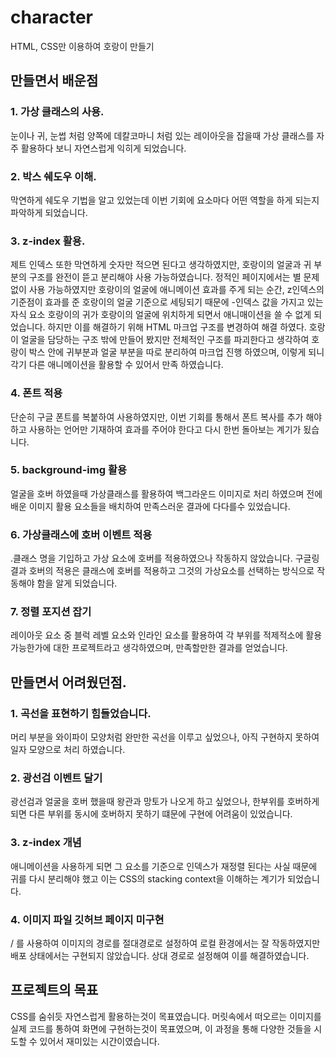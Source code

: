 # character
HTML, CSS만 이용하여 호랑이 만들기

## 만들면서 배운점
### 1. 가상 클래스의 사용.
눈이나 귀, 눈썹 처럼 양쪽에 데칼코마니 처럼 있는 레이아웃을 잡을때 가상 클래스를 자주 활용하다 보니 자연스럽게 익히게 되었습니다.

### 2. 박스 쉐도우 이해.
막연하게 쉐도우 기법을 알고 있었는데 이번 기회에 요소마다 어떤 역할을 하게 되는지 파악하게 되었습니다.

### 3. z-index 활용.
제트 인덱스 또한 막연하게 숫자만 적으면 된다고 생각하였지만, 호랑이의 얼굴과 귀 부분의 구조를 완전이 뜯고 분리해야 사용 가능하였습니다. 정적인 페이지에서는 별 문제 없이 사용 가능하였지만 호랑이의 얼굴에 애니메이션 효과를 주게 되는 순간, z인덱스의 기준점이 효과를 준 호랑이의 얼굴 기준으로 세팅되기 때문에 -인덱스 값을 가지고 있는 자식 요소 호랑이의 귀가 호랑이의 얼굴에 위치하게 되면서 애니매이션을 쓸 수 없게 되었습니다. 하지만 이를 해결하기 위해 HTML 마크업 구조를 변경하여 해결 하였다. 호랑이 얼굴을 담당하는 구조 밖에 만들어 봤지만 전체적인 구조를 파괴한다고 생각하여 호랑이 박스 안에 귀부분과 얼굴 부분을 따로 분리하여 마크업 진행 하였으며, 이렇게 되니 각기 다른 애니메이션을 활용할 수 있어서 만족 하였습니다.

### 4. 폰트 적용
단순히 구글 폰트를 복붙하여 사용하였지만, 이번 기회를 통해서 폰트 복사를 추가 해야하고 사용하는 언어만 기재하여 효과를 주어야 한다고 다시 한번 돌아보는 계기가 됬습니다.

### 5. background-img 활용
얼굴을 호버 하였을때 가상클래스를 활용하여 백그라운드 이미지로 처리 하였으며 전에 배운 이미지 활용 요소들을 배치하여 만족스러운 결과에 다다를수 있었습니다.

### 6. 가상클래스에 호버 이벤트 적용
.클래스 명을 기입하고 가상 요소에 호버를 적용하였으나 작동하지 않았습니다. 구글링 결과 호버의 적용은 클래스에 호버를 적용하고 그것의 가상요소를 선택하는 방식으로 작동해야 함을 알게 되었습니다.

### 7. 정렬 포지션 잡기
레이아웃 요소 중 블럭 레벨 요소와 인라인 요소를 활용하여 각 부위를 적제적소에 활용 가능한가에 대한 프로젝트라고 생각하였으며, 만족할만한 결과를 얻었습니다.


## 만들면서 어려웠던점.

### 1. 곡선을 표현하기 힘들었습니다. 
머리 부분을 와이파이 모양처럼 완만한 곡선을 이루고 싶었으나, 아직 구현하지 못하여 일자 모양으로 처리 하였습니다.

### 2. 광선검 이벤트 달기
광선검과 얼굴을 호버 했을때 왕관과 망토가 나오게 하고 싶었으나, 한부위를 호버하게 되면 다른 부위를 동시에 호버하지 못하기 떄문에 구현에 어려움이 있었습니다.

### 3. z-index 개념
애니메이션을 사용하게 되면 그 요소를 기준으로 인덱스가 재정렬 된다는 사실 때문에 귀를 다시 분리해야 했고 이는 CSS의 stacking context을 이해하는 계기가 되었습니다.

### 4. 이미지 파일 깃허브 페이지 미구현
/ 를 사용하여 이미지의 경로를 절대경로로 설정하여 로컬 환경에서는 잘 작동하였지만 배포 상태에서는 구현되지 않았습니다. 상대 경로로 설정해여 이를 해결하였습니다. 

## 프로젝트의 목표
CSS를 숨쉬듯 자연스럽게 활용하는것이 목표였습니다. 머릿속에서 떠오르는 이미지를 실제 코드를 통하여 화면에 구현하는것이 목표였으며, 이 과정을 통해 다양한 것들을 시도할 수 있어서 재미있는 시간이였습니다.